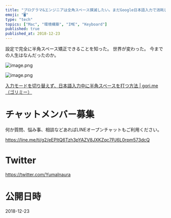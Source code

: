 ```yaml
---
title: "プログラマ&エンジニアは全角スペース撲滅したい。まだGoogle日本語入力で消耗してるの？"
emoji: "🖥"
type: "tech"
topics: ["Mac", "環境構築", "IME", "Keyboard"]
published: true
published_at: 2018-12-23
---
```


設定で完全に半角スペース矯正できることを知った。
世界が変わった。
今までの人生はなんだったのか。


![image.png](https://qiita-image-store.s3.amazonaws.com/0/89618/174bfe84-e732-43d5-fb5f-90e091da5a7c.png)


![image.png](https://qiita-image-store.s3.amazonaws.com/0/89618/8d6b5f09-b261-0780-05d7-c06578cc8f74.png)

[入力モードを切り替えず、日本語入力中に半角スペースを打つ方法 | gori.me（ゴリミー）](https://gori.me/mac/mac-tips/83880)








<!-- Update From Qiita API -->

# チャットメンバー募集


何か質問、悩み事、相談などあればLINEオープンチャットもご利用ください。

https://line.me/ti/g2/eEPltQ6Tzh3pYAZV8JXKZqc7PJ6L0rpm573dcQ





# Twitter


https://twitter.com/YumaInaura


<!-- Update From Qiita API -->



# 公開日時

2018-12-23
